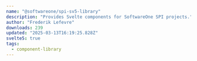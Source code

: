 ```yaml
---
name: "@softwareone/spi-sv5-library"
description: "Provides Svelte components for SoftwareOne SPI projects."
author: "Frederik Lefevre"
downloads: 239
updated: "2025-03-13T16:19:25.828Z"
svelte5: true
tags: 
  - component-library
---
```

